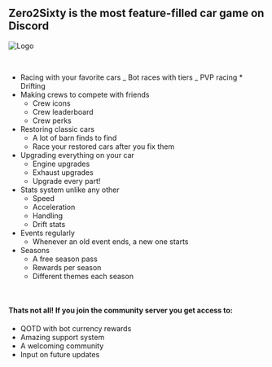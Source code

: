 <!-- Headings -->

## Zero2Sixty is the most feature-filled car game on Discord

<!--Images -->

![Logo](https://i.ibb.co/JjrvkQs/smalllogo.png)

<br>

<!--UL -->

- Racing with your favorite cars
  _ Bot races with tiers
  _ PVP racing \* Drifting
  <br>
- Making crews to compete with friends
  - Crew icons
  - Crew leaderboard
  - Crew perks
- Restoring classic cars
  - A lot of barn finds to find
  - Race your restored cars after you fix them
- Upgrading everything on your car
  - Engine upgrades
  - Exhaust upgrades
  - Upgrade every part!
- Stats system unlike any other
  - Speed
  - Acceleration
  - Handling
  - Drift stats
- Events regularly
  - Whenever an old event ends, a new one starts
- Seasons
  - A free season pass
  - Rewards per season
  - Different themes each season

<br>

#### Thats not all! If you join the community server you get access to:

- QOTD with bot currency rewards
- Amazing support system
- A welcoming community
- Input on future updates

